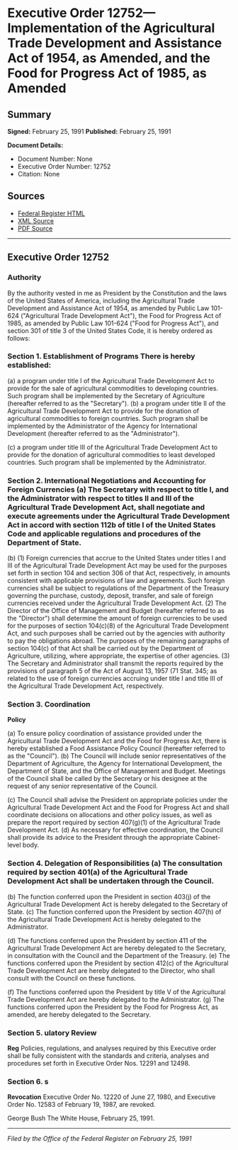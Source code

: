 # Executive Order 12752—Implementation of the Agricultural Trade Development and Assistance Act of 1954, as Amended, and the Food for Progress Act of 1985, as Amended

## Summary

**Signed:** February 25, 1991
**Published:** February 25, 1991

**Document Details:**
- Document Number: None
- Executive Order Number: 12752
- Citation: None

## Sources
- [Federal Register HTML](https://www.presidency.ucsb.edu/documents/executive-order-12752-implementation-the-agricultural-trade-development-and-assistance-act)
- [XML Source](None)
- [PDF Source](None)

---

## Executive Order 12752

### Authority

By the authority vested in me as President by the Constitution and the laws of the United States of America, including the Agricultural Trade Development and Assistance Act of 1954, as amended by Public Law 101-624 ("Agricultural Trade Development Act"), the Food for Progress Act of 1985, as amended by Public Law 101-624 ("Food for Progress Act"), and section 301 of title 3 of the United States Code, it is hereby ordered as follows:
### Section 1. Establishment of Programs There is hereby established:

(a) a program under title I of the Agricultural Trade Development Act to provide for the sale of agricultural commodities to developing countries. Such program shall be implemented by the Secretary of Agriculture (hereafter referred to as the "Secretary").
(b) a program under title II of the Agricultural Trade Development Act to provide for the donation of agricultural commodities to foreign countries. Such program shall be implemented by the Administrator of the Agency for International Development (hereafter referred to as the "Administrator").

(c) a program under title III of the Agricultural Trade Development Act to provide for the donation of agricultural commodities to least developed countries. Such program shall be implemented by the Administrator.
### Section 2. International Negotiations and Accounting for Foreign Currencies (a) The Secretary with respect to title I, and the Administrator with respect to titles II and III of the Agricultural Trade Development Act, shall negotiate and execute agreements under the Agricultural Trade Development Act in accord with section 112b of title I of the United States Code and applicable regulations and procedures of the Department of State.

(b) (1) Foreign currencies that accrue to the United States under titles I and III of the Agricultural Trade Development Act may be used for the purposes set forth in section 104 and section 306 of that Act, respectively, in amounts consistent with applicable provisions of law and agreements. Such foreign currencies shall be subject to regulations of the Department of the Treasury governing the purchase, custody, deposit, transfer, and sale of foreign currencies received under the Agricultural Trade Development Act.
    (2) The Director of the Office of Management and Budget (hereafter referred to as the "Director") shall determine the amount of foreign currencies to be used for the purposes of section 104(c)(8) of the Agricultural Trade Development Act, and such purposes shall be carried out by the agencies with authority to pay the obligations abroad. The purposes of the remaining paragraphs of section 104(c) of that Act shall be carried out by the Department of Agriculture, utilizing, where appropriate, the expertise of other agencies.
    (3) The Secretary and Administrator shall transmit the reports required by the provisions of paragraph 5 of the Act of August 13, 1957 (71 Stat. 345; as related to the use of foreign currencies accruing under title I and title III of the Agricultural Trade Development Act, respectively.
### Section 3. Coordination

**Policy**

(a) To ensure policy coordination of assistance provided under the Agricultural Trade Development Act and the Food for Progress Act, there is hereby established a Food Assistance Policy Council (hereafter referred to as the "Council").
(b) The Council will include senior representatives of the Department of Agriculture, the Agency for International Development, the Department of State, and the Office of Management and Budget. Meetings of the Council shall be called by the Secretary or his designee at the request of any senior representative of the Council.

(c) The Council shall advise the President on appropriate policies under the Agricultural Trade Development Act and the Food for Progress Act and shall coordinate decisions on allocations and other policy issues, as well as prepare the report required by section 407(g)(1) of the Agricultural Trade Development Act.
(d) As necessary for effective coordination, the Council shall provide its advice to the President through the appropriate Cabinet-level body.

### Section 4. Delegation of Responsibilities (a) The consultation required by section 401(a) of the Agricultural Trade Development Act shall be undertaken through the Council.

(b) The function conferred upon the President in section 403(j) of the Agricultural Trade Development Act is hereby delegated to the Secretary of State.
(c) The function conferred upon the President by section 407(h) of the Agricultural Trade Development Act is hereby delegated to the Administrator.

(d) The functions conferred upon the President by section 411 of the Agricultural Trade Development Act are hereby delegated to the Secretary, in consultation with the Council and the Department of the Treasury.
(e) The functions conferred upon the President by section 412(c) of the Agricultural Trade Development Act are hereby delegated to the Director, who shall consult with the Council on these functions.

(f) The functions conferred upon the President by title V of the Agricultural Trade Development Act are hereby delegated to the Administrator.
(g) The functions conferred upon the President by the Food for Progress Act, as amended, are hereby delegated to the Secretary.

### Section 5. ulatory Review

**Reg**
 Policies, regulations, and analyses required by this Executive order shall be fully consistent with the standards and criteria, analyses and procedures set forth in Executive Order Nos. 12291 and 12498.

### Section 6. s

**Revocation**
 Executive Order No. 12220 of June 27, 1980, and Executive Order No. 12583 of February 19, 1987, are revoked.

George Bush
The White House,
February 25, 1991.

---

*Filed by the Office of the Federal Register on February 25, 1991*
